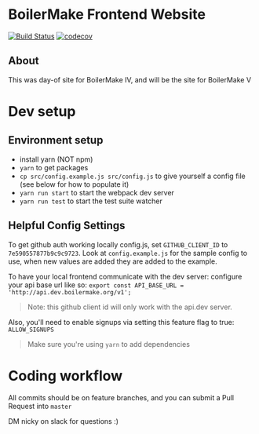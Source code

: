 # BoilerMake Frontend Website
[![Build Status](https://travis-ci.org/BoilerMake/frontend.svg?branch=master)](https://travis-ci.org/BoilerMake/frontend)
[![codecov](https://codecov.io/gh/BoilerMake/frontend/branch/master/graph/badge.svg)](https://codecov.io/gh/BoilerMake/frontend)

## About
This was day-of site for BoilerMake IV, and will be the site for BoilerMake V

# Dev setup

## Environment setup

* install yarn (NOT npm)
* `yarn` to get packages
* `cp src/config.example.js src/config.js` to give yourself a config file (see below for how to populate it)
* `yarn run start` to start the webpack dev server
* `yarn run test` to start the test suite watcher


## Helpful Config Settings

To get github auth working locally config.js, set `GITHUB_CLIENT_ID` to `7e590557877b9c9c9723`. Look at `config.example.js` for the sample config to use, when new values are added they are added to the example.

To have your local frontend communicate with the dev server: configure your api base url like so: `export const API_BASE_URL = 'http://api.dev.boilermake.org/v1';`

> Note: this github client id will only work with the api.dev server.

Also, you'll need to enable signups via setting this feature flag to true: `ALLOW_SIGNUPS`

> Make sure you're using `yarn` to add dependencies

# Coding workflow

All commits should be on feature branches, and you can submit a Pull Request into `master`


DM nicky on slack for questions :)
